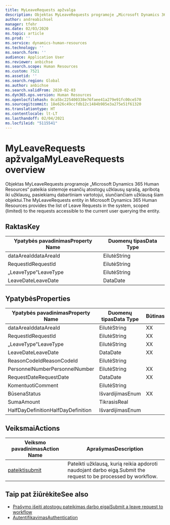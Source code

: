 ```yaml
---
title: MyLeaveRequests apžvalga
description: Objektas MyLeaveRequests programoje „Microsoft Dynamics 365 Human Resources“ pateikia sistemoje esančių atostogų užklausų sąrašą, apribotą iki užklausų, pasiekiamų dabartiniam vartotojui, siunčiančiam užklausą šiam objektui.
author: andreabichsel
manager: tfehr
ms.date: 02/03/2020
ms.topic: article
ms.prod: ''
ms.service: dynamics-human-resources
ms.technology: ''
ms.search.form: ''
audience: Application User
ms.reviewer: anbichse
ms.search.scope: Human Resources
ms.custom: 7521
ms.assetid: ''
ms.search.region: Global
ms.author: anbichse
ms.search.validFrom: 2020-02-03
ms.dyn365.ops.version: Human Resources
ms.openlocfilehash: 0ca5bc225400338e76faee41a279e91fc00ce570
ms.sourcegitcommit: 18e626c49ccfdb12c1484b985e3a275e51f61320
ms.translationtype: HT
ms.contentlocale: lt-LT
ms.lasthandoff: 02/04/2021
ms.locfileid: "5115541"
---
```

# <a name="myleaverequests-overview"></a><span data-ttu-id="1b8c5-103">MyLeaveRequests apžvalga</span><span class="sxs-lookup"><span data-stu-id="1b8c5-103">MyLeaveRequests overview</span></span>

<span data-ttu-id="1b8c5-104">Objektas MyLeaveRequests programoje „Microsoft Dynamics 365 Human Resources“ pateikia sistemoje esančių atostogų užklausų sąrašą, apribotą iki užklausų, pasiekiamų dabartiniam vartotojui, siunčiančiam užklausą šiam objektui.</span><span class="sxs-lookup"><span data-stu-id="1b8c5-104">The MyLeaveRequests entity in Microsoft Dynamics 365 Human Resources provides the list of Leave Requests in the system, scoped (limited) to the requests accessible to the current user querying the entity.</span></span>

## <a name="key"></a><span data-ttu-id="1b8c5-105">Raktas</span><span class="sxs-lookup"><span data-stu-id="1b8c5-105">Key</span></span>

  | <span data-ttu-id="1b8c5-106">Ypatybės pavadinimas</span><span class="sxs-lookup"><span data-stu-id="1b8c5-106">Property Name</span></span> | <span data-ttu-id="1b8c5-107">Duomenų tipas</span><span class="sxs-lookup"><span data-stu-id="1b8c5-107">Data Type</span></span> |
  |---------------|-----------|
  | <span data-ttu-id="1b8c5-108">dataAreaId</span><span class="sxs-lookup"><span data-stu-id="1b8c5-108">dataAreaId</span></span>    | <span data-ttu-id="1b8c5-109">Eilutė</span><span class="sxs-lookup"><span data-stu-id="1b8c5-109">String</span></span>    |
  | <span data-ttu-id="1b8c5-110">RequestId</span><span class="sxs-lookup"><span data-stu-id="1b8c5-110">RequestId</span></span>     | <span data-ttu-id="1b8c5-111">Eilutė</span><span class="sxs-lookup"><span data-stu-id="1b8c5-111">String</span></span>    |
  | <span data-ttu-id="1b8c5-112">„LeaveType”</span><span class="sxs-lookup"><span data-stu-id="1b8c5-112">LeaveType</span></span>     | <span data-ttu-id="1b8c5-113">Eilutė</span><span class="sxs-lookup"><span data-stu-id="1b8c5-113">String</span></span>    |
  | <span data-ttu-id="1b8c5-114">LeaveDate</span><span class="sxs-lookup"><span data-stu-id="1b8c5-114">LeaveDate</span></span>     | <span data-ttu-id="1b8c5-115">Data</span><span class="sxs-lookup"><span data-stu-id="1b8c5-115">Date</span></span>      |
  
## <a name="properties"></a><span data-ttu-id="1b8c5-116">Ypatybės</span><span class="sxs-lookup"><span data-stu-id="1b8c5-116">Properties</span></span>

  | <span data-ttu-id="1b8c5-117">Ypatybės pavadinimas</span><span class="sxs-lookup"><span data-stu-id="1b8c5-117">Property Name</span></span>     | <span data-ttu-id="1b8c5-118">Duomenų tipas</span><span class="sxs-lookup"><span data-stu-id="1b8c5-118">Data Type</span></span> | <span data-ttu-id="1b8c5-119">Būtinas</span><span class="sxs-lookup"><span data-stu-id="1b8c5-119">Required</span></span> |
  |-------------------|-----------|----------|
  | <span data-ttu-id="1b8c5-120">dataAreaId</span><span class="sxs-lookup"><span data-stu-id="1b8c5-120">dataAreaId</span></span>        | <span data-ttu-id="1b8c5-121">Eilutė</span><span class="sxs-lookup"><span data-stu-id="1b8c5-121">String</span></span>    | <span data-ttu-id="1b8c5-122">X</span><span class="sxs-lookup"><span data-stu-id="1b8c5-122">X</span></span>        |
  | <span data-ttu-id="1b8c5-123">RequestId</span><span class="sxs-lookup"><span data-stu-id="1b8c5-123">RequestId</span></span>         | <span data-ttu-id="1b8c5-124">Eilutė</span><span class="sxs-lookup"><span data-stu-id="1b8c5-124">String</span></span>    | <span data-ttu-id="1b8c5-125">X</span><span class="sxs-lookup"><span data-stu-id="1b8c5-125">X</span></span>        |
  | <span data-ttu-id="1b8c5-126">„LeaveType”</span><span class="sxs-lookup"><span data-stu-id="1b8c5-126">LeaveType</span></span>         | <span data-ttu-id="1b8c5-127">Eilutė</span><span class="sxs-lookup"><span data-stu-id="1b8c5-127">String</span></span>    | <span data-ttu-id="1b8c5-128">X</span><span class="sxs-lookup"><span data-stu-id="1b8c5-128">X</span></span>        |
  | <span data-ttu-id="1b8c5-129">LeaveDate</span><span class="sxs-lookup"><span data-stu-id="1b8c5-129">LeaveDate</span></span>         | <span data-ttu-id="1b8c5-130">Data</span><span class="sxs-lookup"><span data-stu-id="1b8c5-130">Date</span></span>      | <span data-ttu-id="1b8c5-131">X</span><span class="sxs-lookup"><span data-stu-id="1b8c5-131">X</span></span>        |
  | <span data-ttu-id="1b8c5-132">ReasonCodeId</span><span class="sxs-lookup"><span data-stu-id="1b8c5-132">ReasonCodeId</span></span>      | <span data-ttu-id="1b8c5-133">Eilutė</span><span class="sxs-lookup"><span data-stu-id="1b8c5-133">String</span></span>    |          |
  | <span data-ttu-id="1b8c5-134">PersonnelNumber</span><span class="sxs-lookup"><span data-stu-id="1b8c5-134">PersonnelNumber</span></span>   | <span data-ttu-id="1b8c5-135">Eilutė</span><span class="sxs-lookup"><span data-stu-id="1b8c5-135">String</span></span>    | <span data-ttu-id="1b8c5-136">X</span><span class="sxs-lookup"><span data-stu-id="1b8c5-136">X</span></span>        |
  | <span data-ttu-id="1b8c5-137">RequestDate</span><span class="sxs-lookup"><span data-stu-id="1b8c5-137">RequestDate</span></span>       | <span data-ttu-id="1b8c5-138">Data</span><span class="sxs-lookup"><span data-stu-id="1b8c5-138">Date</span></span>      | <span data-ttu-id="1b8c5-139">X</span><span class="sxs-lookup"><span data-stu-id="1b8c5-139">X</span></span>        |
  | <span data-ttu-id="1b8c5-140">Komentuoti</span><span class="sxs-lookup"><span data-stu-id="1b8c5-140">Comment</span></span>           | <span data-ttu-id="1b8c5-141">Eilutė</span><span class="sxs-lookup"><span data-stu-id="1b8c5-141">String</span></span>    |          |
  | <span data-ttu-id="1b8c5-142">Būsena</span><span class="sxs-lookup"><span data-stu-id="1b8c5-142">Status</span></span>            | <span data-ttu-id="1b8c5-143">Išvardijimas</span><span class="sxs-lookup"><span data-stu-id="1b8c5-143">Enum</span></span>      | <span data-ttu-id="1b8c5-144">X</span><span class="sxs-lookup"><span data-stu-id="1b8c5-144">X</span></span>        |
  | <span data-ttu-id="1b8c5-145">Suma</span><span class="sxs-lookup"><span data-stu-id="1b8c5-145">Amount</span></span>            | <span data-ttu-id="1b8c5-146">Tikrasis</span><span class="sxs-lookup"><span data-stu-id="1b8c5-146">Real</span></span>      |          |
  | <span data-ttu-id="1b8c5-147">HalfDayDefinition</span><span class="sxs-lookup"><span data-stu-id="1b8c5-147">HalfDayDefinition</span></span> | <span data-ttu-id="1b8c5-148">Išvardijimas</span><span class="sxs-lookup"><span data-stu-id="1b8c5-148">Enum</span></span>      |          |

## <a name="actions"></a><span data-ttu-id="1b8c5-149">Veiksmai</span><span class="sxs-lookup"><span data-stu-id="1b8c5-149">Actions</span></span>

 | <span data-ttu-id="1b8c5-150">Veiksmo pavadinimas</span><span class="sxs-lookup"><span data-stu-id="1b8c5-150">Action Name</span></span>                               | <span data-ttu-id="1b8c5-151">Aprašymas</span><span class="sxs-lookup"><span data-stu-id="1b8c5-151">Description</span></span>                                     |
 |-------------------------------------------|-------------------------------------------------|
 | [<span data-ttu-id="1b8c5-152">pateikti</span><span class="sxs-lookup"><span data-stu-id="1b8c5-152">submit</span></span>](hr-developer-api-myleaverequests-submit.md)   | <span data-ttu-id="1b8c5-153">Pateikti užklausą, kurią reikia apdoroti naudojant darbo eigą.</span><span class="sxs-lookup"><span data-stu-id="1b8c5-153">Submit the request to be processed by workflow.</span></span> |

## <a name="see-also"></a><span data-ttu-id="1b8c5-154">Taip pat žiūrėkite</span><span class="sxs-lookup"><span data-stu-id="1b8c5-154">See also</span></span>

- [<span data-ttu-id="1b8c5-155">Prašymo išeiti atostogų pateikimas darbo eigai</span><span class="sxs-lookup"><span data-stu-id="1b8c5-155">Submit a leave request to workflow</span></span>](hr-developer-api-myleaverequests-submit.md)
- [<span data-ttu-id="1b8c5-156">Autentifikavimas</span><span class="sxs-lookup"><span data-stu-id="1b8c5-156">Authentication</span></span>](hr-developer-api-authentication.md)